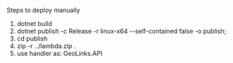 Steps to deploy manually
1. dotnet build
2. dotnet publish -c Release -r linux-x64 --self-contained false -o publish;
3. cd publish
4. zip -r ../lambda.zip .
5. use handler as: GeoLinks.API
